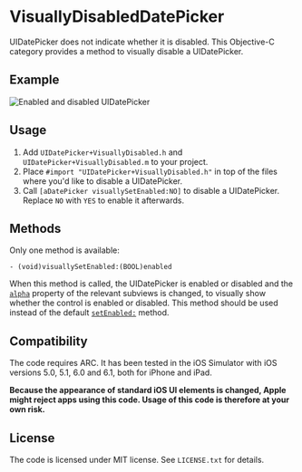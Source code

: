 VisuallyDisabledDatePicker
==========================

UIDatePicker does not indicate whether it is disabled. This Objective-C category provides a method to visually disable a UIDatePicker.

Example
-------

![Enabled and disabled UIDatePicker](http://cl.ly/image/3e3u003r361f/VisuallyDisabledDatePickerDemo.png)

Usage
-----

1. Add `UIDatePicker+VisuallyDisabled.h` and `UIDatePicker+VisuallyDisabled.m` to your project.
2. Place `#import "UIDatePicker+VisuallyDisabled.h"` in top of the files where you'd like to disable a UIDatePicker.
3. Call `[aDatePicker visuallySetEnabled:NO]` to disable a UIDatePicker. Replace `NO` with `YES` to enable it afterwards.

Methods
-------

Only one method is available:

```
- (void)visuallySetEnabled:(BOOL)enabled
```

When this method is called, the UIDatePicker is enabled or disabled and the [`alpha`](http://developer.apple.com/library/ios/documentation/UIKit/Reference/UIView_Class/UIView/UIView.html#//apple_ref/occ/instp/UIView/alpha) property of the relevant subviews is changed, to visually show whether the control is enabled or disabled. This method should be used instead of the default [`setEnabled:`](http://developer.apple.com/library/ios/documentation/uikit/reference/UIControl_Class/Reference/Reference.html#//apple_ref/occ/instp/UIControl/enabled) method.

Compatibility
-------------

The code requires ARC. It has been tested in the iOS Simulator with iOS versions 5.0, 5.1, 6.0 and 6.1, both for iPhone and iPad.

**Because the appearance of standard iOS UI elements is changed, Apple might reject apps using this code. Usage of this code is therefore at your own risk.**

License
-------

The code is licensed under MIT license. See `LICENSE.txt` for details.